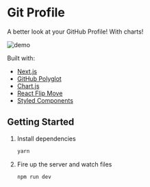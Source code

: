 # Git Profile

A better look at your GitHub Profile! With charts!

![demo]()

Built with:

- [Next.js](https://nextjs.org/)
- [GitHub Polyglot](https://github.com/IonicaBizau/node-gh-polyglot)
- [Chart.js](https://www.chartjs.org/)
- [React Flip Move](https://github.com/joshwcomeau/react-flip-move)
- [Styled Components](https://www.styled-components.com/)

## Getting Started

1. Install dependencies

   ```bash
   yarn
   ```

2. Fire up the server and watch files

   ```bash
   npm run dev
   ```
